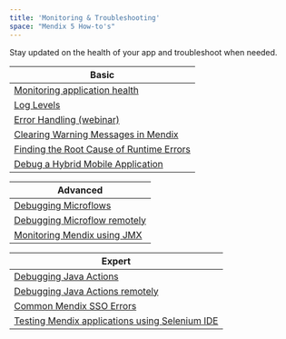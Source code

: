 ```yaml
---
title: 'Monitoring & Troubleshooting'
space: "Mendix 5 How-to's"
---
```


Stay updated on the health of your app and troubleshoot when needed.

| Basic
| -----------------------------------------------------------------------------------
| [Monitoring application health](/howto50/monitoring-application-health)
| [Log Levels](/howto50/log-levels)
| [Error Handling (webinar)](http://ww2.mendix.com/Expert-Webinar.Error-Handling.html)
| [Clearing Warning Messages in Mendix](/howto50/clearing-warning-messages-in-mendix)
| [Finding the Root Cause of Runtime Errors](/howto50/finding-the-root-cause-of-runtime-errors)
| [Debug a Hybrid Mobile Application](/howto50/debug-a-hybrid-mobile-application)

| Advanced
| -----------------------------------------------------------------------------------
| [Debugging Microflows](/howto50/debugging-microflows)
| [Debugging Microflow remotely](/howto50/debugging-microflows-remotely)
| [Monitoring Mendix using JMX](/howto50/monitoring-mendix-using-jmx)

| Expert
| -----------------------------------------------------------------------------------
| [Debugging Java Actions](/howto50/debugging-java-actions)
| [Debugging Java Actions remotely](/howto50/debugging-java-actions-remotely)
| [Common Mendix SSO Errors](/howto50/common-mendix-sso-errors)
| [Testing Mendix applications using Selenium IDE](/howto50/testing-mendix-applications-using-selenium-ide)
